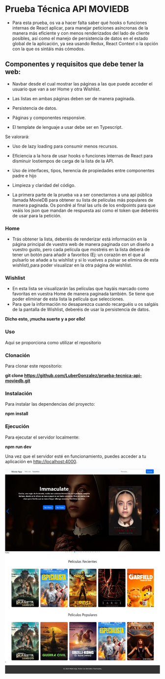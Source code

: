 # Prueba Técnica **API MOVIEDB**

- Para esta prueba, os va a hacer falta saber qué hooks o funciones internas de React aplicar, para manejar peticiones asíncronas de la manera más eficiente y con menos renderizados del lado de cliente posibles, así como el manejo de persistencia de datos en el estado global de la aplicación, ya sea usando Redux, React Context o la opción con la que os sintáis más cómodos.

## Componentes y requisitos que debe tener la web:

- Navbar desde el cual mostrar las páginas a las que puede acceder el usuario que van a ser Home y otra Wishlist.

- Las listas en ambas páginas deben ser de manera paginada.

- Persistencia de datos.

- Páginas y componentes responsive.

- El template de lenguaje a usar debe ser en Typescript.

Se valorará:

- Uso de lazy loading para consumir menos recursos.

- Eficiencia a la hora de usar hooks o funciones internas de React para disminuir lostiempos de carga de la lista de la API.

- Uso de interfaces, tipos, herencia de propiedades entre componentes padre e hijo

- Limpieza y claridad del código.

* La primera parte de la prueba va a ser conectarnos a una api pública llamada MovieDB para obtener su lista de películas más populares de manera paginada. Os pondré al final las urls de los endpoints para que veáis los json que mandan de respuesta así como el token que deberéis de usar para la petición.

### Home

- Trás obtener la lista, deberéis de renderizar está información en la página principal de vuestra web de manera paginada con un diseño a vuestro gusto, pero cada película que mostréis en la lista deberá de tener un botón para añadir a favoritos (Ej: un corazón en el que al pulsarlo se añade a tu wishlist y si lo vuelves a pulsar se elimina de esta wishlist),para poder visualizar en la otra página de wishlist.

### Wishlist

- En esta lista se visualizarán las películas que hayáis marcado como favoritas en vuestra Home de manera paginada también. Se tiene que poder eliminar de esta lista la película que selecciones.
- Para que la información no desaparezca cuando recarguéis u os salgáis de la pantalla de Wishlist, deberéis de usar la persistencia de datos.

**Dicho esto, ¡mucha suerte y a por ello!**

### Uso

Aqui se proporciona como utilizar el repositorio

### Clonación

Para clonar este repositorio:

**git clone https://github.com/LuberGonzalez/prueba-tecnica-api-moviedb.git**

### Instalación

Para instalar las dependencias del proyecto:

**npm install**

### Ejecución

Para ejecutar el servidor localmente:

**npm run dev**

Una vez que el servidor esté en funcionamiento, puedes acceder a tu aplicación en [http://localhost:4000](http://localhost:4000).

![Imagen Demo](/src/assets/prueba-tecnica-api-moviedb.png)
